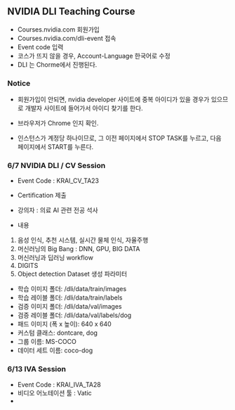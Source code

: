 ## NVIDIA DLI Teaching Course

* Courses.nvidia.com 회원가입
* Courses.nvidia.com/dli-event 접속
* Event code 입력
* 코스가 뜨지 않을 경우, Account-Language 한국어로 수정
* DLI 는 Chorme에서 진행된다.



### Notice 

* 회원가입이 안되면, nvidia developer 사이트에 중복 아이디가 있을 경우가 있으므로 개발자 사이트에 들어가서 아이디 찾기를 한다.

* 브라우저가 Chrome 인지 확인.
* 인스턴스가 계정당 하나이므로, 그 이전 페이지에서 STOP TASK를 누르고, 다음 페이지에서 START를 누른다.

### 6/7 NVIDIA DLI / CV Session

* Event Code : KRAI_CV_TA23

* Certification 제출
* 강의자 : 의료 AI 관련 전공 석사
* 내용

1. 음성 인식, 추천 시스템, 실시간 물체 인식, 자율주행
2. 머신러닝의 Big Bang : DNN, GPU, BIG DATA
3. 머신러닝과 딥러닝 workflow
4. DIGITS
5. Object detection Dataset 생성 파라미터

* 학습 이미지 폴더: /dli/data/train/images  
* 학습 레이블 폴더: /dli/data/train/labels 
* 검증 이미지 폴더: /dli/data/val/images 
* 검증 레이블 폴더: /dli/data/val/labels/dog 
* 패드 이미지 (폭 x 높이): 640 x 640 
* 커스텀 클래스: dontcare, dog
* 그룹 이름: MS-COCO 
* 데이터 세트 이름: coco-dog



### 6/13 IVA Session

* Event Code : KRAI_IVA_TA28
* 비디오 어노테이션 툴 : Vatic 
* 

